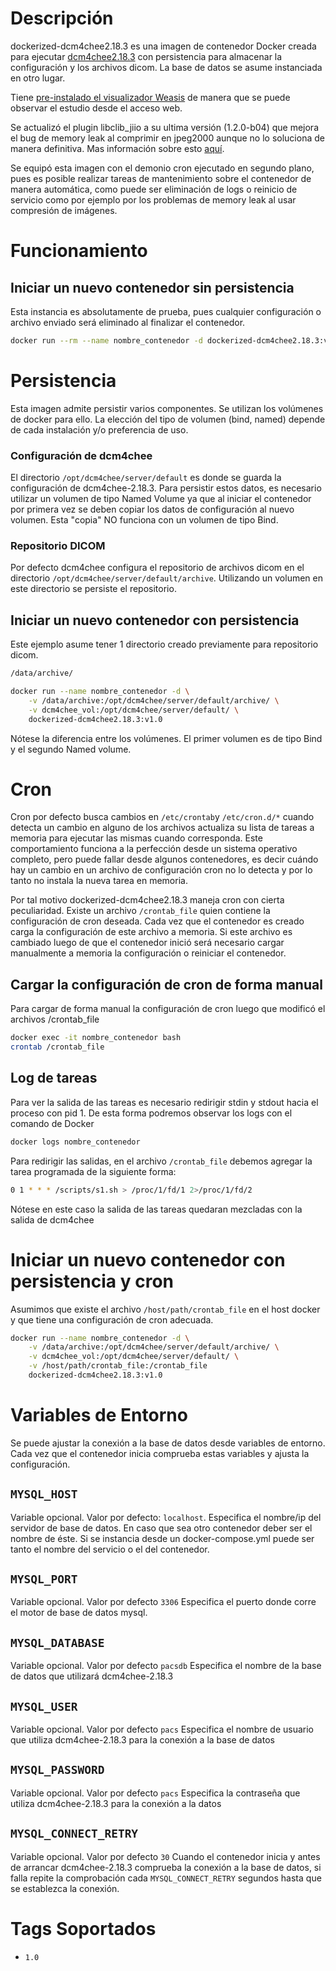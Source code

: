 # Descripción

dockerized-dcm4chee2.18.3 es una imagen de contenedor Docker creada para ejecutar [dcm4chee2.18.3](https://dcm4che.atlassian.net/wiki/spaces/ee2/overview) con persistencia para almacenar la configuración y los archivos dicom. La base de datos se asume instanciada en otro lugar.

Tiene [pre-instalado el visualizador Weasis](https://nroduit.github.io/en/old/dcm4chee/) de manera que se puede observar el estudio desde el acceso web.

Se actualizó el plugin libclib_jiio a su ultima versión (1.2.0-b04) que mejora el bug de memory leak al comprimir en jpeg2000 aunque no lo soluciona de manera definitiva. Mas información sobre esto [aquí](https://groups.google.com/g/dcm4che/c/tFnyGVAttEU).

Se equipó esta imagen con el demonio cron ejecutado en segundo plano, pues es posible realizar tareas de mantenimiento sobre el contenedor de manera automática, como puede ser eliminación de logs o reinicio de servicio como por ejemplo por los problemas de memory leak al usar compresión de imágenes.


# Funcionamiento

## Iniciar un nuevo contenedor sin persistencia

Esta instancia es absolutamente de prueba, pues cualquier configuración o archivo enviado será eliminado al finalizar el contenedor. 
```bash
docker run --rm --name nombre_contenedor -d dockerized-dcm4chee2.18.3:v1.0
```

# Persistencia

Esta imagen admite persistir varios componentes. Se utilizan los volúmenes de docker para ello. La elección del tipo de volumen (bind, named) depende de cada instalación y/o preferencia de uso.

 ### Configuración de dcm4chee

 El directorio `/opt/dcm4chee/server/default` es donde se guarda la configuración de dcm4chee-2.18.3. Para persistir estos datos, es necesario utilizar un volumen de tipo Named Volume ya que al iniciar el contenedor por primera vez se deben copiar los datos de configuración al nuevo volumen. Esta "copia" NO funciona con un volumen de tipo Bind.

 ### Repositorio DICOM

 Por defecto dcm4chee configura el repositorio de archivos dicom en el directorio `/opt/dcm4chee/server/default/archive`. Utilizando un volumen en este directorio se persiste el repositorio.

## Iniciar un nuevo contenedor con persistencia

Este ejemplo asume tener 1 directorio creado previamente para repositorio dicom.
```bash
/data/archive/
```
```bash
docker run --name nombre_contenedor -d \
	-v /data/archive:/opt/dcm4chee/server/default/archive/ \
	-v dcm4chee_vol:/opt/dcm4chee/server/default/ \
	dockerized-dcm4chee2.18.3:v1.0
```

Nótese la diferencia entre los volúmenes. El primer volumen es de tipo Bind y el segundo Named volume.

# Cron
Cron por defecto busca cambios en  `/etc/crontab`y `/etc/cron.d/*`  cuando detecta un cambio en alguno de los archivos actualiza su lista de tareas a memoria para ejecutar las mismas cuando corresponda. Este comportamiento funciona a la perfección desde un sistema operativo completo, pero puede fallar desde algunos contenedores, es decir cuándo hay un cambio en un archivo de configuración cron no lo detecta y por lo tanto no instala la nueva tarea en memoria.

Por tal motivo dockerized-dcm4chee2.18.3 maneja cron con cierta peculiaridad. Existe un archivo `/crontab_file` quien contiene la configuración de cron deseada. Cada vez que el contenedor es creado carga la configuración de este archivo a memoria. Si este archivo es cambiado luego de que el contenedor inició será necesario cargar manualmente a memoria la configuración o reiniciar el contenedor.

## Cargar la configuración de cron de forma manual

Para cargar de forma manual la configuración de cron luego que modificó el archivos /crontab_file

```bash
docker exec -it nombre_contenedor bash
crontab /crontab_file
```

## Log de tareas

Para ver la salida de las tareas es necesario redirigir stdin y stdout hacia el proceso con pid 1. De esta forma podremos observar los logs con el comando de Docker

```bash
docker logs nombre_contenedor
```

Para redirigir las salidas, en el archivo `/crontab_file` debemos agregar la tarea programada de la siguiente forma:

```bash
0 1 * * * /scripts/s1.sh > /proc/1/fd/1 2>/proc/1/fd/2
```

Nótese en este caso la salida de las tareas quedaran mezcladas con la salida de dcm4chee

# Iniciar un nuevo contenedor con persistencia y cron

Asumimos que existe el archivo `/host/path/crontab_file` en el host docker y que tiene una configuración de cron adecuada.

```bash
docker run --name nombre_contenedor -d \
    -v /data/archive:/opt/dcm4chee/server/default/archive/ \
	-v dcm4chee_vol:/opt/dcm4chee/server/default/ \
    -v /host/path/crontab_file:/crontab_file
	dockerized-dcm4chee2.18.3:v1.0
```

# Variables de Entorno
Se puede ajustar la conexión a la base de datos desde variables de entorno. Cada vez que el contenedor inicia comprueba estas variables y ajusta la configuración.

## `MYSQL_HOST` 
Variable opcional. Valor por defecto: `localhost`.
Especifica el nombre/ip del servidor de base de datos. En caso que sea otro contenedor deber ser el nombre de éste. Si se instancia desde un docker-compose.yml puede ser tanto el nombre del servicio o el del contenedor.

## `MYSQL_PORT`
Variable opcional. Valor por defecto `3306`
Especifica el puerto donde corre el motor de base de datos mysql.

## `MYSQL_DATABASE`
Variable opcional. Valor por defecto `pacsdb`
Especifica el nombre de la base de datos que utilizará dcm4chee-2.18.3

## `MYSQL_USER`
Variable opcional. Valor por defecto `pacs`
Especifica el nombre de usuario que utiliza dcm4chee-2.18.3 para la conexión a la base de datos
## `MYSQL_PASSWORD`
Variable opcional. Valor por defecto `pacs`
Especifica la contraseña que utiliza dcm4chee-2.18.3 para la conexión a la datos

## `MYSQL_CONNECT_RETRY`
Variable opcional. Valor por defecto `30`
Cuando el contenedor inicia y antes de arrancar dcm4chee-2.18.3 comprueba la conexión a la base de datos, si falla repite la comprobación cada `MYSQL_CONNECT_RETRY` segundos hasta que se establezca la conexión.


# Tags Soportados

- `1.0` 